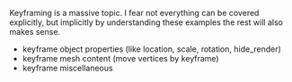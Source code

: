 Keyframing is a massive topic. I fear not everything can be covered explicitly, but implicitly by understanding these examples the rest will also makes sense.  
  
-  keyframe object properties (like location, scale, rotation, hide_render)  
-  keyframe mesh content (move vertices by keyframe)  
-  keyframe miscellaneous  